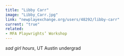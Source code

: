 ```yaml
---
title: "Libby Carr"
image: "Libby_Carr.jpg"
link: "newplayexchange.org/users/48292/libby-carr"
current: "true"
related:
- MFA Playwrights’ Workshop
---
```


*sad girl hours*, UT Austin undergrad
